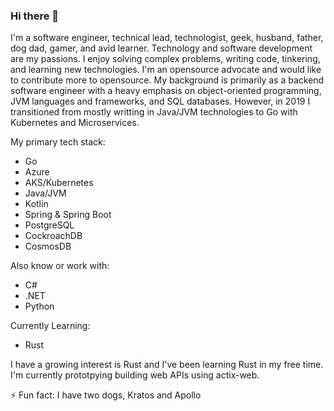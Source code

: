 ### Hi there 👋

I'm a software engineer, technical lead, technologist, geek, husband, father, dog dad, gamer, and avid learner. Technology and software development are my passions. I enjoy solving complex problems, writing code, tinkering, and learning new technologies. I'm an opensource advocate and would like to contribute more to opensource. My background is primarily as a backend software engineer with a heavy emphasis on object-oriented programming, JVM languages and frameworks, and SQL databases. However, in 2019 I transitioned from mostly writting in Java/JVM technologies to Go with Kubernetes and Microservices. 

My primary tech stack:

* Go
* Azure
* AKS/Kubernetes
* Java/JVM
* Kotlin
* Spring & Spring Boot
* PostgreSQL
* CockroachDB
* CosmosDB

Also know or work with:

* C#
* .NET
* Python

Currently Learning:

* Rust

I have a growing interest is Rust and I've been learning Rust in my free time. I'm currently prototpying building web APIs using actix-web.

⚡ Fun fact: I have two dogs, Kratos and Apollo

<!--
**jkratz55/jkratz55** is a ✨ _special_ ✨ repository because its `README.md` (this file) appears on your GitHub profile.

Here are some ideas to get you started:

- 🔭 I’m currently working on ...
- 🌱 I’m currently learning ...
- 👯 I’m looking to collaborate on ...
- 🤔 I’m looking for help with ...
- 💬 Ask me about ...
- 📫 How to reach me: ...
- 😄 Pronouns: ...
- ⚡ Fun fact: ...
-->
